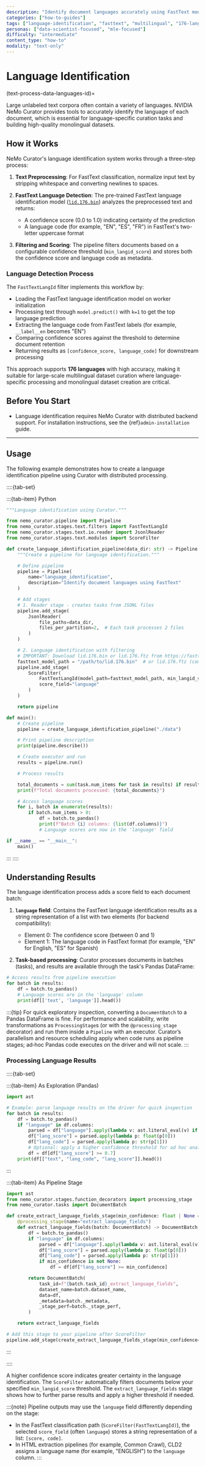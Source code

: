 ```yaml
---
description: "Identify document languages accurately using FastText models supporting 176 languages for multilingual text processing"
categories: ["how-to-guides"]
tags: ["language-identification", "fasttext", "multilingual", "176-languages", "detection", "classification"]
personas: ["data-scientist-focused", "mle-focused"]
difficulty: "intermediate"
content_type: "how-to"
modality: "text-only"
---
```


# Language Identification

(text-process-data-languages-id)=

Large unlabeled text corpora often contain a variety of languages. NVIDIA NeMo Curator provides tools to accurately identify the language of each document, which is essential for language-specific curation tasks and building high-quality monolingual datasets.

## How it Works

NeMo Curator's language identification system works through a three-step process:

1. **Text Preprocessing**: For FastText classification, normalize input text by stripping whitespace and converting newlines to spaces.

2. **FastText Language Detection**: The pre-trained FastText language identification model ([`lid.176.bin`](https://fasttext.cc/docs/en/language-identification.html)) analyzes the preprocessed text and returns:
   - A confidence score (0.0 to 1.0) indicating certainty of the prediction
   - A language code (for example, "EN", "ES", "FR") in FastText's two-letter uppercase format

3. **Filtering and Scoring**: The pipeline filters documents based on a configurable confidence threshold (`min_langid_score`) and stores both the confidence score and language code as metadata.

### Language Detection Process

The `FastTextLangId` filter implements this workflow by:

- Loading the FastText language identification model on worker initialization
- Processing text through `model.predict()` with `k=1` to get the top language prediction
- Extracting the language code from FastText labels (for example, `__label__en` becomes "EN")
- Comparing confidence scores against the threshold to determine document retention
- Returning results as `[confidence_score, language_code]` for downstream processing

This approach supports **176 languages** with high accuracy, making it suitable for large-scale multilingual dataset curation where language-specific processing and monolingual dataset creation are critical.

## Before You Start

- Language identification requires NeMo Curator with distributed backend support. For installation instructions, see the {ref}`admin-installation` guide.

---

## Usage

The following example demonstrates how to create a language identification pipeline using Curator with distributed processing.

::::{tab-set}

:::{tab-item} Python

```python
"""Language identification using Curator."""

from nemo_curator.pipeline import Pipeline
from nemo_curator.stages.text.filters import FastTextLangId
from nemo_curator.stages.text.io.reader import JsonlReader
from nemo_curator.stages.text.modules import ScoreFilter

def create_language_identification_pipeline(data_dir: str) -> Pipeline:
    """Create a pipeline for language identification."""

    # Define pipeline
    pipeline = Pipeline(
        name="language_identification",
        description="Identify document languages using FastText"
    )

    # Add stages
    # 1. Reader stage - creates tasks from JSONL files
    pipeline.add_stage(
        JsonlReader(
            file_paths=data_dir,
            files_per_partition=2,  # Each task processes 2 files
        )
    )

    # 2. Language identification with filtering
    # IMPORTANT: Download lid.176.bin or lid.176.ftz from https://fasttext.cc/docs/en/language-identification.html
    fasttext_model_path = "/path/to/lid.176.bin"  # or lid.176.ftz (compressed)
    pipeline.add_stage(
        ScoreFilter(
            FastTextLangId(model_path=fasttext_model_path, min_langid_score=0.3),
            score_field="language"
        )
    )

    return pipeline

def main():
    # Create pipeline
    pipeline = create_language_identification_pipeline("./data")

    # Print pipeline description
    print(pipeline.describe())

    # Create executor and run
    results = pipeline.run()

    # Process results

    total_documents = sum(task.num_items for task in results) if results else 0
    print(f"Total documents processed: {total_documents}")

    # Access language scores
    for i, batch in enumerate(results):
        if batch.num_items > 0:
            df = batch.to_pandas()
            print(f"Batch {i} columns: {list(df.columns)}")
            # Language scores are now in the 'language' field

if __name__ == "__main__":
    main()
```

:::
::::

## Understanding Results

The language identification process adds a score field to each document batch:

1. **`language` field**: Contains the FastText language identification results as a string representation of a list with two elements (for backend compatibility):
   - Element 0: The confidence score (between 0 and 1)
   - Element 1: The language code in FastText format (for example, "EN" for English, "ES" for Spanish)

2. **Task-based processing**: Curator processes documents in batches (tasks), and results are available through the task's Pandas DataFrame:

```python
# Access results from pipeline execution
for batch in results:
    df = batch.to_pandas()
    # Language scores are in the 'language' column
    print(df[['text', 'language']].head())
```

:::{tip}
For quick exploratory inspection, converting a `DocumentBatch` to a Pandas DataFrame is fine. For performance and scalability, write transformations as `ProcessingStage`s (or with the `@processing_stage` decorator) and run them inside a `Pipeline` with an executor. Curator’s parallelism and resource scheduling apply when code runs as pipeline stages; ad‑hoc Pandas code executes on the driver and will not scale.
:::

### Processing Language Results

::::{tab-set}

:::{tab-item} As Exploration (Pandas)

```python
import ast

# Example: parse language results on the driver for quick inspection
for batch in results:
    df = batch.to_pandas()
    if "language" in df.columns:
        parsed = df["language"].apply(lambda v: ast.literal_eval(v) if isinstance(v, str) else v)
        df["lang_score"] = parsed.apply(lambda p: float(p[0]))
        df["lang_code"] = parsed.apply(lambda p: str(p[1]))
        # Optional: apply a higher confidence threshold for ad hoc analysis
        df = df[df["lang_score"] >= 0.7]
    print(df[["text", "lang_code", "lang_score"]].head())
```

:::

:::{tab-item} As Pipeline Stage

```python
import ast
from nemo_curator.stages.function_decorators import processing_stage
from nemo_curator.tasks import DocumentBatch

def create_extract_language_fields_stage(min_confidence: float | None = None):
    @processing_stage(name="extract_language_fields")
    def extract_language_fields(batch: DocumentBatch) -> DocumentBatch:
        df = batch.to_pandas()
        if "language" in df.columns:
            parsed = df["language"].apply(lambda v: ast.literal_eval(v) if isinstance(v, str) else v)
            df["lang_score"] = parsed.apply(lambda p: float(p[0]))
            df["lang_code"] = parsed.apply(lambda p: str(p[1]))
            if min_confidence is not None:
                df = df[df["lang_score"] >= min_confidence]

        return DocumentBatch(
            task_id=f"{batch.task_id}_extract_language_fields",
            dataset_name=batch.dataset_name,
            data=df,
            _metadata=batch._metadata,
            _stage_perf=batch._stage_perf,
        )

    return extract_language_fields

# Add this stage to your pipeline after ScoreFilter
pipeline.add_stage(create_extract_language_fields_stage(min_confidence=0.7))
```

:::

::::

A higher confidence score indicates greater certainty in the language identification. The `ScoreFilter` automatically filters documents below your specified `min_langid_score` threshold. The `extract_language_fields` stage shows how to further parse results and apply a higher threshold if needed.

:::{note}
Pipeline outputs may use the `language` field differently depending on the stage:

- In the FastText classification path (`ScoreFilter(FastTextLangId)`), the selected `score_field` (often `language`) stores a string representation of a list: `[score, code]`.
- In HTML extraction pipelines (for example, Common Crawl), CLD2 assigns a language name (for example, "ENGLISH") to the `language` column.
:::

